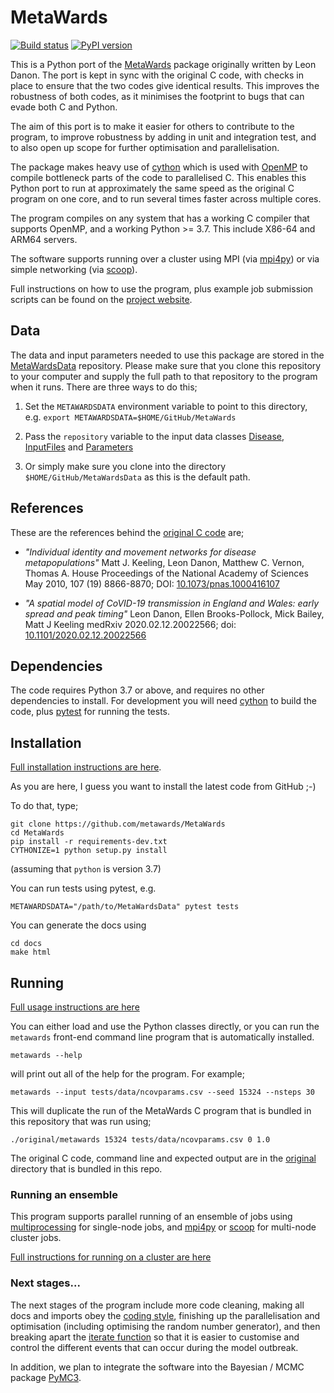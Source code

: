 # MetaWards

[![Build status](https://github.com/metawards/MetaWards/workflows/Build/badge.svg)](https://github.com/metawards/MetaWards/actions?query=workflow%3ABuild)
[![PyPI version](https://badge.fury.io/py/metawards.svg)](https://pypi.python.org/pypi/metawards)

This is a Python port of the [MetaWards](https://github.com/ldanon/MetaWards)
package originally written by Leon Danon. The port is kept in sync with
the original C code, with checks in place to ensure that the two codes
give identical results. This improves the robustness of both codes, as
it minimises the footprint to bugs that can evade both C and Python.

The aim of this port is to make it easier for others to contribute to the
program, to improve robustness by adding in unit and integration test,
and to also open up scope for further optimisation and parallelisation.

The package makes heavy use of [cython](https://cython.org) which is used
with [OpenMP](https://openmp.org) to compile bottleneck parts of the
code to parallelised C. This enables this Python port
to run at approximately the same speed as the original C program on one core,
and to run several times faster across multiple cores.

The program compiles on any system that has a working C compiler that
supports OpenMP, and a working Python >= 3.7. This include X86-64 and
ARM64 servers.

The software supports running over a cluster using MPI
(via [mpi4py](https://mpi4py.readthedocs.io/en/stable/)) or via
simple networking (via [scoop](http://scoop.readthedocs.io)).

Full instructions on how to use the program, plus example job submission
scripts can be found on the [project website](https://metawards.github.io).

## Data

The data and input parameters needed to use this package are stored in
the [MetaWardsData](https://github.com/metawards/MetaWardsData)
repository. Please make sure that you clone this repository to your
computer and supply the full path to that repository to the program
when it runs. There are three ways to do this;

1. Set the `METAWARDSDATA` environment variable to point to this directory,
   e.g. `export METAWARDSDATA=$HOME/GitHub/MetaWards`

2. Pass the `repository` variable to the input data classes
   [Disease](https://github.com/metawards/MetaWards/blob/devel/src/metawards/_disease.py), [InputFiles](https://github.com/metawards/MetaWards/blob/devel/src/metawards/_inputfiles.py) and [Parameters](https://github.com/metawards/MetaWards/blob/devel/src/metawards/_parameters.py)

3. Or simply make sure you clone into the directory `$HOME/GitHub/MetaWardsData`
   as this is the default path.

## References

These are the references behind the
[original C code](https://github.com/ldanon/MetaWards) are;

- _"Individual identity and movement networks for disease metapopulations"_
Matt J. Keeling, Leon Danon, Matthew C. Vernon, Thomas A. House
Proceedings of the National Academy of Sciences May 2010, 107 (19) 8866-8870; DOI: [10.1073/pnas.1000416107](https://doi.org/10.1073/pnas.1000416107)

- _"A spatial model of CoVID-19 transmission in England and Wales: early spread and peak timing"_
Leon Danon, Ellen Brooks-Pollock, Mick Bailey, Matt J Keeling
medRxiv 2020.02.12.20022566; doi: [10.1101/2020.02.12.20022566](https://doi.org/10.1101/2020.02.12.20022566)

## Dependencies

The code requires Python 3.7 or above, and requires no other dependencies
to install. For development you will need [cython](https://cython.org)
to build the code, plus [pytest](https://docs.pytest.org/en/latest/)
for running the tests.

## Installation

[Full installation instructions are here](https://metawards.github.io/MetaWards/install.html).

As you are here, I guess you want to install the latest code from GitHub ;-)

To do that, type;

```
git clone https://github.com/metawards/MetaWards
cd MetaWards
pip install -r requirements-dev.txt
CYTHONIZE=1 python setup.py install
```

(assuming that `python` is version 3.7)

You can run tests using pytest, e.g.

```
METAWARDSDATA="/path/to/MetaWardsData" pytest tests
```

You can generate the docs using

```
cd docs
make html
```

## Running

[Full usage instructions are here](https://metawards.github.io/MetaWards/usage.html)

You can either load and use the Python classes directly, or you can
run the `metawards` front-end command line program that is automatically installed.

```
metawards --help
```

will print out all of the help for the program. For example;

```
metawards --input tests/data/ncovparams.csv --seed 15324 --nsteps 30
```

This will duplicate the run of the MetaWards C program that is bundled
in this repository that was run using;

```
./original/metawards 15324 tests/data/ncovparams.csv 0 1.0
```

The original C code, command line and expected output are in the
[original](https://github.com/metawards/MetaWards/tree/devel/original)
directory that is bundled in this repo.

### Running an ensemble

This program supports parallel running of an ensemble of jobs using
[multiprocessing](https://docs.python.org/3.7/library/multiprocessing.html)
for single-node jobs, and [mpi4py](https://mpi4py.readthedocs.io/en/stable/)
or [scoop](http://scoop.readthedocs.io) for multi-node cluster jobs.

[Full instructions for running on a cluster are here](https://metawards.github.io/MetaWards/cluster_usage.html)

### Next stages...

The next stages of the program include more code cleaning, making all
docs and imports obey the [coding style](https://metawards.github.io/MetaWards/development.html#coding-style), finishing up the parallelisation and
optimisation (including optimising the random number generator),
and then breaking apart the
[iterate function](https://metawards.github.io/MetaWards/api/generated/metawards.utils.iterate.html) so that it is easier to customise and control
the different events that can occur during the model outbreak.

In addition, we plan to integrate the software into the Bayesian / MCMC
package [PyMC3](https://docs.pymc.io).
